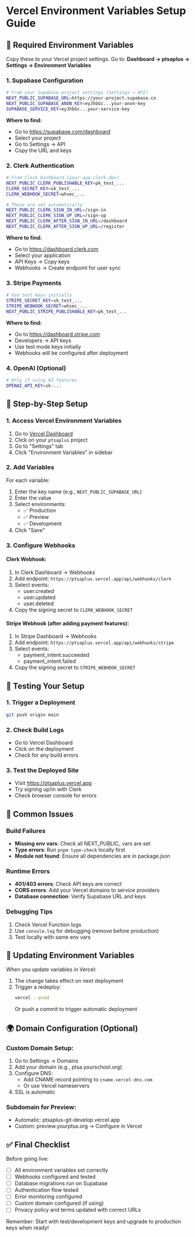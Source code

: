 # Vercel Environment Variables Setup Guide

## 🔐 Required Environment Variables

Copy these to your Vercel project settings. Go to:
**Dashboard → ptsaplus → Settings → Environment Variables**

### 1. Supabase Configuration

```bash
# From your Supabase project settings (Settings → API)
NEXT_PUBLIC_SUPABASE_URL=https://your-project.supabase.co
NEXT_PUBLIC_SUPABASE_ANON_KEY=eyJhbGc...your-anon-key
SUPABASE_SERVICE_KEY=eyJhbGc...your-service-key
```

**Where to find:**
- Go to https://supabase.com/dashboard
- Select your project
- Go to Settings → API
- Copy the URL and keys

### 2. Clerk Authentication

```bash
# From Clerk Dashboard (your-app.clerk.dev)
NEXT_PUBLIC_CLERK_PUBLISHABLE_KEY=pk_test_...
CLERK_SECRET_KEY=sk_test_...
CLERK_WEBHOOK_SECRET=whsec_...

# These are set automatically
NEXT_PUBLIC_CLERK_SIGN_IN_URL=/sign-in
NEXT_PUBLIC_CLERK_SIGN_UP_URL=/sign-up
NEXT_PUBLIC_CLERK_AFTER_SIGN_IN_URL=/dashboard
NEXT_PUBLIC_CLERK_AFTER_SIGN_UP_URL=/register
```

**Where to find:**
- Go to https://dashboard.clerk.com
- Select your application
- API Keys → Copy keys
- Webhooks → Create endpoint for user sync

### 3. Stripe Payments

```bash
# Use test keys initially
STRIPE_SECRET_KEY=sk_test_...
STRIPE_WEBHOOK_SECRET=whsec_...
NEXT_PUBLIC_STRIPE_PUBLISHABLE_KEY=pk_test_...
```

**Where to find:**
- Go to https://dashboard.stripe.com
- Developers → API keys
- Use test mode keys initially
- Webhooks will be configured after deployment

### 4. OpenAI (Optional)

```bash
# Only if using AI features
OPENAI_API_KEY=sk-...
```

## 📝 Step-by-Step Setup

### 1. Access Vercel Environment Variables
1. Go to [Vercel Dashboard](https://vercel.com/dashboard)
2. Click on your `ptsaplus` project
3. Go to "Settings" tab
4. Click "Environment Variables" in sidebar

### 2. Add Variables
For each variable:
1. Enter the key name (e.g., `NEXT_PUBLIC_SUPABASE_URL`)
2. Enter the value
3. Select environments:
   - ✅ Production
   - ✅ Preview  
   - ✅ Development
4. Click "Save"

### 3. Configure Webhooks

#### Clerk Webhook:
1. In Clerk Dashboard → Webhooks
2. Add endpoint: `https://ptsaplus.vercel.app/api/webhooks/clerk`
3. Select events:
   - user.created
   - user.updated
   - user.deleted
4. Copy the signing secret to `CLERK_WEBHOOK_SECRET`

#### Stripe Webhook (after adding payment features):
1. In Stripe Dashboard → Webhooks
2. Add endpoint: `https://ptsaplus.vercel.app/api/webhooks/stripe`
3. Select events:
   - payment_intent.succeeded
   - payment_intent.failed
4. Copy the signing secret to `STRIPE_WEBHOOK_SECRET`

## 🧪 Testing Your Setup

### 1. Trigger a Deployment
```bash
git push origin main
```

### 2. Check Build Logs
- Go to Vercel Dashboard
- Click on the deployment
- Check for any build errors

### 3. Test the Deployed Site
- Visit https://ptsaplus.vercel.app
- Try signing up/in with Clerk
- Check browser console for errors

## 🚨 Common Issues

### Build Failures
- **Missing env vars**: Check all NEXT_PUBLIC_ vars are set
- **Type errors**: Run `pnpm type-check` locally first
- **Module not found**: Ensure all dependencies are in package.json

### Runtime Errors
- **401/403 errors**: Check API keys are correct
- **CORS errors**: Add your Vercel domains to service providers
- **Database connection**: Verify Supabase URL and keys

### Debugging Tips
1. Check Vercel Function logs
2. Use `console.log` for debugging (remove before production)
3. Test locally with same env vars

## 🔄 Updating Environment Variables

When you update variables in Vercel:
1. The change takes effect on next deployment
2. Trigger a redeploy:
   ```bash
   vercel --prod
   ```
   Or push a commit to trigger automatic deployment

## 🌍 Domain Configuration (Optional)

### Custom Domain Setup:
1. Go to Settings → Domains
2. Add your domain (e.g., ptsa.yourschool.org)
3. Configure DNS:
   - Add CNAME record pointing to `cname.vercel-dns.com`
   - Or use Vercel nameservers
4. SSL is automatic

### Subdomain for Preview:
- Automatic: ptsaplus-git-develop.vercel.app
- Custom: preview.yourptsa.org → Configure in Vercel

## ✅ Final Checklist

Before going live:
- [ ] All environment variables set correctly
- [ ] Webhooks configured and tested
- [ ] Database migrations run on Supabase
- [ ] Authentication flow tested
- [ ] Error monitoring configured
- [ ] Custom domain configured (if using)
- [ ] Privacy policy and terms updated with correct URLs

Remember: Start with test/development keys and upgrade to production keys when ready!